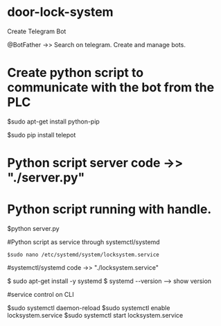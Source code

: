 # door-lock-system

Create Telegram Bot
 
@BotFather ->> Search on telegram. Create and manage bots.

# Create python script to communicate with the  bot from the PLC

$sudo apt-get install python-pip

$sudo pip install telepot

# Python script server code ->> "./server.py"

# Python script running with handle.
   $python server.py

#Python script as service through systemctl/systemd

    $sudo nano /etc/systemd/system/locksystem.service

#systemctl/systemd code ->> "./locksystem.service"

 $ sudo apt-get install -y systemd
 $ systemd --version --> show version

#service control on CLI

  $sudo systemctl daemon-reload
  $sudo systemctl enable locksystem.service
  $sudo systemctl start locksystem.service

